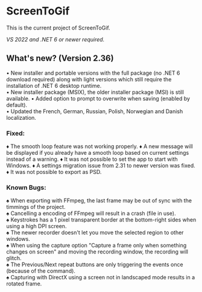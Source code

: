# ScreenToGif  

This is the current project of ScreenToGif.  

_VS 2022 and .NET 6 or newer required._

## What's new? (Version 2.36)

• New installer and portable versions with the full package (no .NET 6 download required) along with light versions which still require the installation of .NET 6 desktop runtime.  
• New installer package (MSIX), the older installer package (MSI) is still available.
• Added option to prompt to overwrite when saving (enabled by default).  
• Updated the French, German, Russian, Polish, Norwegian and Danish localization.  

### Fixed:

♦ The smooth loop feature was not working properly.
♦ A new message will be displayed if you already have a smooth loop based on current settings instead of a warning.
♦ It was not possible to set the app to start with Windows.
♦ A settings migration issue from 2.31 to newer version was fixed.
♦ It was not possible to export as PSD.  

### Known Bugs:
  
♠ When exporting with FFmpeg, the last frame may be out of sync with the timmings of the project.  
♠ Cancelling a encoding of FFmpeg will result in a crash (file in use).  
♠ Keystrokes has a 1 pixel transparent border at the bottom-right sides when using a high DPI screen.  
♠ The newer recorder doesn't let you move the selected region to other windows.  
♠ When using the capture option "Capture a frame only when something changes on screen" and moving the recording window, the recording will glitch.  
♠ The Previous/Next repeat buttons are only triggering the events once (because of the command).   
♠ Capturing with DirectX using a screen not in landscaped mode results in a rotated frame.